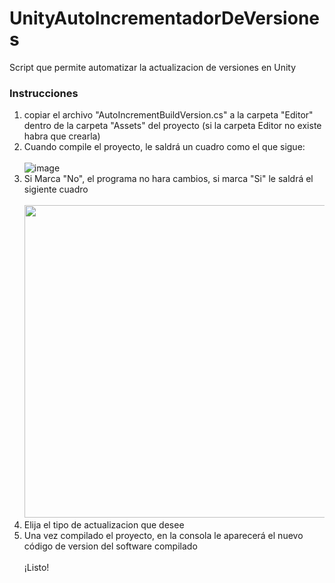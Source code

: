 # UnityAutoIncrementadorDeVersiones
Script que permite automatizar la actualizacion de versiones en Unity

### Instrucciones
1. copiar el archivo "AutoIncrementBuildVersion.cs" a la carpeta "Editor" dentro de la carpeta "Assets" del proyecto (si la carpeta Editor no existe habra que crearla)
2. Cuando compile el proyecto, le saldrá un cuadro como el que sigue:
  <br><br> ![image](https://github.com/user-attachments/assets/63ea2da9-a9d2-4aab-9d06-d753b6e6baf1)<br>
3. Si Marca "No", el programa no hara cambios, si marca "Si" le saldrá el sigiente cuadro
   <br><br><img src="https://github.com/user-attachments/assets/44bfb54a-5e7e-4095-a1a8-ebf778aec540" width="500"><br>
4. Elija el tipo de actualizacion que desee
5. Una vez compilado el proyecto, en la consola le aparecerá el nuevo código de version del software compilado
<br><br>¡Listo!
